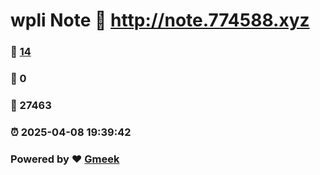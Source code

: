 # wpli Note :link: http://note.774588.xyz 
### :page_facing_up: [14](http://note.774588.xyz/tag.html) 
### :speech_balloon: 0 
### :hibiscus: 27463 
### :alarm_clock: 2025-04-08 19:39:42 
### Powered by :heart: [Gmeek](https://github.com/Meekdai/Gmeek)
